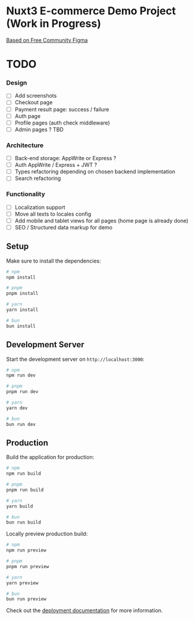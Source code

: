 # Nuxt3 E-commerce Demo Project (Work in Progress)
[Based on Free Community Figma](https://www.figma.com/file/eYT5Y0wnod1VX8D2g4ZVIx/Ecommerce-Web-UI-Kit-(Community)?type=design&node-id=92-229&mode=design)

# TODO
### Design
- [ ] Add screenshots
- [ ] Checkout page
- [ ] Payment result page: success / failure
- [ ] Auth page
- [ ] Profile pages (auth check middleware)
- [ ] Admin pages ? TBD

### Architecture
- [ ] Back-end storage: AppWrite or Express ?
- [ ] Auth AppWrite / Express + JWT ?
- [ ] Types refactoring depending on chosen backend implementation
- [ ] Search refactoring

### Functionality
- [ ] Localization support
- [ ] Move all texts to locales config
- [ ] Add mobile and tablet views for all pages (home page is already done)
- [ ] SEO / Structured data markup for demo

## Setup

Make sure to install the dependencies:

```bash
# npm
npm install

# pnpm
pnpm install

# yarn
yarn install

# bun
bun install
```

## Development Server

Start the development server on `http://localhost:3000`:

```bash
# npm
npm run dev

# pnpm
pnpm run dev

# yarn
yarn dev

# bun
bun run dev
```

## Production

Build the application for production:

```bash
# npm
npm run build

# pnpm
pnpm run build

# yarn
yarn build

# bun
bun run build
```

Locally preview production build:

```bash
# npm
npm run preview

# pnpm
pnpm run preview

# yarn
yarn preview

# bun
bun run preview
```

Check out the [deployment documentation](https://nuxt.com/docs/getting-started/deployment) for more information.

